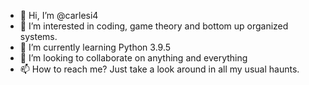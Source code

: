 - 👋 Hi, I’m @carlesi4
- 👀 I’m interested in coding, game theory and bottom up organized systems.
- 🌱 I’m currently learning Python 3.9.5
- 💞️ I’m looking to collaborate on anything and everything
- 📫 How to reach me? Just take a look around in all my usual haunts.

<!---
carlesi4/carlesi4 is a ✨ special ✨ repository because its `README.md` (this file) appears on your GitHub profile.
You can click the Preview link to take a look at your changes.
--->

